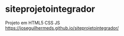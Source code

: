 # siteprojetointegrador
 Projeto em HTML5  CSS JS
https://joseguilhermeds.github.io/siteprojetointegrador/
